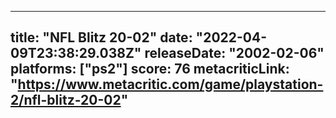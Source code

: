 
---
title: "NFL Blitz 20-02"
date: "2022-04-09T23:38:29.038Z"
releaseDate: "2002-02-06"
platforms: ["ps2"]
score: 76
metacriticLink: "https://www.metacritic.com/game/playstation-2/nfl-blitz-20-02"
---
